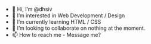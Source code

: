 - 👋 Hi, I’m @dhsiv
- 👀 I’m interested in Web Development / Design
- 🌱 I’m currently learning HTML / CSS
- 💞️ I’m looking to collaborate on nothing at the moment.
- 📫 How to reach me - Message me?

<!---
dhsiv/dhsiv is a ✨ special ✨ repository because its `README.md` (this file) appears on your GitHub profile.
You can click the Preview link to take a look at your changes.
--->
